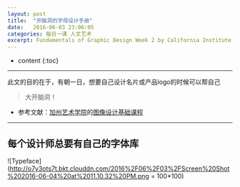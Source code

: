 ```yaml
---
layout: post
title:  "开脑洞的字母设计手册"
date:   2016-06-03 23:06:05
categories: 每日一课 人文艺术
excerpt: Fundamentals of Graphic Design Week 2 by California Institute of the Arts
---
```


* content
{:toc}

---


此文的目的在于，有朝一日，想要自己设计名片或产品logo的时候可以帮自己

> 大开脑洞！


* 参考文献：[加州艺术学院](https://art.calarts.edu/)的[图像设计基础课程](https://www.coursera.org/learn/fundamentals-of-graphic-design/)

---


## 每个设计师总要有自己的字体库


![Typeface](http://o7y3ots7t.bkt.clouddn.com/2016%2F06%2F03%2FScreen%20Shot%202016-06-04%20at%2011.10.32%20PM.png = 100*100)
